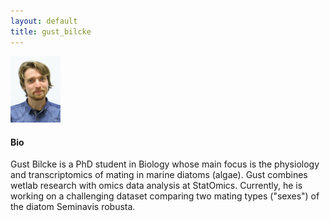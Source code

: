 ```yaml
---
layout: default
title: gust_bilcke
---
```

<img src="./figs/gust.png" width="80">

#### Bio
Gust Bilcke is a PhD student in Biology whose main focus is the physiology and transcriptomics of mating in marine diatoms (algae). Gust combines wetlab research with omics data analysis at StatOmics. Currently, he is working on a challenging dataset comparing two mating types ("sexes") of the diatom Seminavis robusta.
